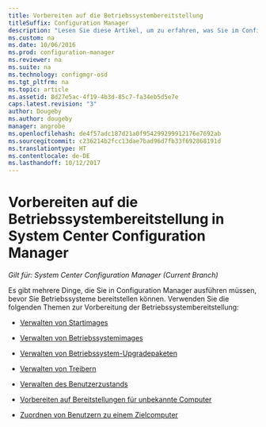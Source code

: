 ```yaml
---
title: Vorbereiten auf die Betriebssystembereitstellung
titleSuffix: Configuration Manager
description: "Lesen Sie diese Artikel, um zu erfahren, was Sie im Configuration Manager zur Vorbereitung von Betriebssystembereitstellungen tun müssen."
ms.custom: na
ms.date: 10/06/2016
ms.prod: configuration-manager
ms.reviewer: na
ms.suite: na
ms.technology: configmgr-osd
ms.tgt_pltfrm: na
ms.topic: article
ms.assetid: 8d27e5ac-4f19-4b3d-85c7-fa34eb5d5e7e
caps.latest.revision: "3"
author: Dougeby
ms.author: dougeby
manager: angrobe
ms.openlocfilehash: de4f57adc187d21a0f954299299912176e7692ab
ms.sourcegitcommit: c236214b2fcc13dae7bad96d7fb33f692868191d
ms.translationtype: HT
ms.contentlocale: de-DE
ms.lasthandoff: 10/12/2017
---
```

# <a name="prepare-for-operating-system-deployment-in-system-center-configuration-manager"></a>Vorbereiten auf die Betriebssystembereitstellung in System Center Configuration Manager

*Gilt für: System Center Configuration Manager (Current Branch)*

Es gibt mehrere Dinge, die Sie in Configuration Manager ausführen müssen, bevor Sie Betriebssysteme bereitstellen können. Verwenden Sie die folgenden Themen zur Vorbereitung der Betriebssystembereitstellung:  

-   [Verwalten von Startimages](manage-boot-images.md)  

-   [Verwalten von Betriebssystemimages](manage-operating-system-images.md)  

-   [Verwalten von Betriebssystem-Upgradepaketen](manage-operating-system-upgrade-packages.md)  

-   [Verwalten von Treibern](manage-drivers.md)  

-   [Verwalten des Benutzerzustands](manage-user-state.md)  

-   [Vorbereiten auf Bereitstellungen für unbekannte Computer](prepare-for-unknown-computer-deployments.md)  

-   [Zuordnen von Benutzern zu einem Zielcomputer](associate-users-with-a-destination-computer.md)  
